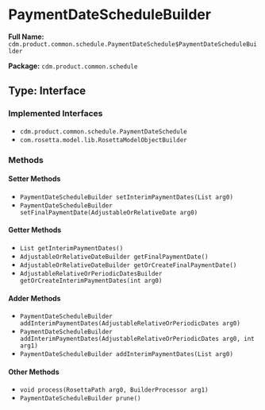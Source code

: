 # PaymentDateScheduleBuilder

**Full Name:** `cdm.product.common.schedule.PaymentDateSchedule$PaymentDateScheduleBuilder`

**Package:** `cdm.product.common.schedule`

## Type: Interface

### Implemented Interfaces

- `cdm.product.common.schedule.PaymentDateSchedule`
- `com.rosetta.model.lib.RosettaModelObjectBuilder`

### Methods

#### Setter Methods

- `PaymentDateScheduleBuilder setInterimPaymentDates(List arg0)`
- `PaymentDateScheduleBuilder setFinalPaymentDate(AdjustableOrRelativeDate arg0)`

#### Getter Methods

- `List getInterimPaymentDates()`
- `AdjustableOrRelativeDateBuilder getFinalPaymentDate()`
- `AdjustableOrRelativeDateBuilder getOrCreateFinalPaymentDate()`
- `AdjustableRelativeOrPeriodicDatesBuilder getOrCreateInterimPaymentDates(int arg0)`

#### Adder Methods

- `PaymentDateScheduleBuilder addInterimPaymentDates(AdjustableRelativeOrPeriodicDates arg0)`
- `PaymentDateScheduleBuilder addInterimPaymentDates(AdjustableRelativeOrPeriodicDates arg0, int arg1)`
- `PaymentDateScheduleBuilder addInterimPaymentDates(List arg0)`

#### Other Methods

- `void process(RosettaPath arg0, BuilderProcessor arg1)`
- `PaymentDateScheduleBuilder prune()`


